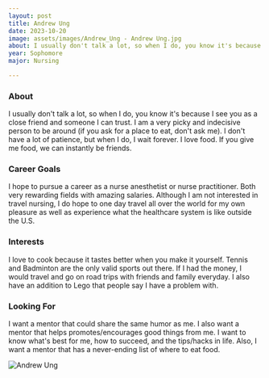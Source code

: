 ```yaml
---
layout: post
title: Andrew Ung 
date: 2023-10-20
image: assets/images/Andrew_Ung - Andrew Ung.jpg
about: I usually don't talk a lot, so when I do, you know it's because I see you as a close friend and someone I can trust. I am a very picky and indecisive person to be around (if you ask for a place to eat, don't ask me). I don't have a lot of patience, but when I do, I wait forever. I love food. If you give me food, we can instantly be friends. 
year: Sophomore
major: Nursing

---
```


### About

I usually don't talk a lot, so when I do, you know it's because I see you as a close friend and someone I can trust. I am a very picky and indecisive person to be around (if you ask for a place to eat, don't ask me). I don't have a lot of patience, but when I do, I wait forever. I love food. If you give me food, we can instantly be friends. 

### Career Goals

I hope to pursue a career as a nurse anesthetist or nurse practitioner. Both very rewarding fields with amazing salaries. Although I am not interested in travel nursing, I do hope to one day travel all over the world for my own pleasure as well as experience what the healthcare system is like outside the U.S. 

### Interests

I love to cook because it tastes better when you make it yourself. Tennis and Badminton are the only valid sports out there. If I had the money, I would travel and go on road trips with friends and family everyday. I also have an addition to Lego that people say I have a problem with.

### Looking For

I want a mentor that could share the same humor as me. I also want a mentor that helps promotes/encourages good things from me. I want to know what's best for me, how to succeed, and the tips/hacks in life. Also, I want a mentor that has a never-ending list of where to eat food. 

<div class="text-center my-5">
    <img src="https://sase-drexel.github.io/mentorship-2023/assets/images/Andrew_Ung - Andrew Ung.jpg" alt="Andrew Ung" class="rounded post-img" />
</div>
